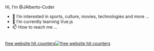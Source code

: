 <p aling="center">Hi, I’m @JAlberto-Coder</p>

- 👀 I’m interested in sports, culture, movies, technologies and more ...
- 🌱 I’m currently learning Vue.js
- 📫 How to reach me ...

<!-- visitor counter -->

<div id="sfc5n9ul93whx3s9plapqcn6fqabyure6gz"></div>
<script type="text/javascript" src="https://counter7.stat.ovh/private/counter.js?c=5n9ul93whx3s9plapqcn6fqabyure6gz&down=async" async></script>
<br><a href="https://www.freecounterstat.com">free website hit counters</a><noscript><a href="https://www.freecounterstat.com" title="free website hit counters"><img src="https://counter7.stat.ovh/private/freecounterstat.php?c=5n9ul93whx3s9plapqcn6fqabyure6gz" border="0" title="free website hit counters" alt="free website hit counters"></a></noscript>

<!---
JAlberto-Coder/JAlberto-Coder is a ✨ special ✨ repository because its `README.md` (this file) appears on your GitHub profile.
You can click the Preview link to take a look at your changes.
--->
